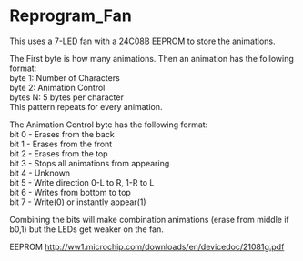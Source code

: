 # Reprogram_Fan

This uses a 7-LED fan with a 24C08B EEPROM to store the animations.

The First byte is how many animations. Then an animation has the following format:<br/> 
byte 1: Number of Characters<br/>
byte 2: Animation Control<br/>
bytes N: 5 bytes per character<br/>
This pattern repeats for every animation.<br/>

The Animation Control byte has the following format:<br/>
bit 0 - Erases from the back<br/>
bit 1 - Erases from the front<br/>
bit 2 - Erases from the top<br/>
bit 3 - Stops all animations from appearing<br/>
bit 4 - Unknown<br/>
bit 5 - Write direction 0-L to R, 1-R to L<br/>
bit 6 - Writes from bottom to top<br/>
bit 7 - Write(0) or instantly appear(1)<br/>

Combining the bits will make combination animations (erase from middle if b0,1) but the LEDs get weaker on the fan.

EEPROM
http://ww1.microchip.com/downloads/en/devicedoc/21081g.pdf